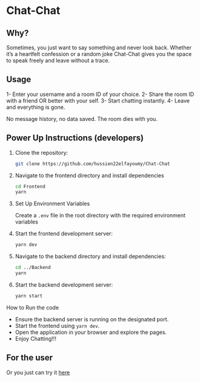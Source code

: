 # Chat-Chat

## Why?

Sometimes, you just want to say something and never look back. Whether it’s a heartfelt confession or a random joke Chat-Chat gives you the space to speak freely and leave without a trace.

## Usage

1- Enter your username and a room ID of your choice.
2- Share the room ID with a friend OR better with your self.
3- Start chatting instantly.
4- Leave and everything is gone.

No message history, no data saved. The room dies with you.

## Power Up Instructions (developers)

1. Clone the repository:

   ```sh
   git clone https://github.com/hussien22elfayoumy/Chat-Chat
   ```

2. Navigate to the frontend directory and install dependencies

   ```sh
   cd Frontend
   yarn
   ```

3. Set Up Environment Variables

   Create a `.env` file in the root directory with the required environment variables

4. Start the frontend development server:

   ```sh
   yarn dev
   ```

5. Navigate to the backend directory and install dependencies:

   ```sh
   cd ../Backend
   yarn
   ```

6. Start the backend development server:

   ```sh
   yarn start
   ```

How to Run the code

- Ensure the backend server is running on the designated port.
- Start the frontend using `yarn dev`.
- Open the application in your browser and explore the pages.
- Enjoy Chatting!!!

## For the user

Or you just can try it [here](fff)

